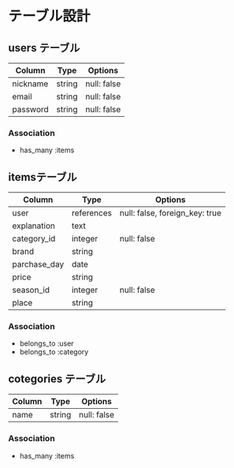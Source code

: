 # テーブル設計

## users テーブル

| Column                   | Type    | Options      |
| --------                 | ------  | ------------ |
| nickname                 | string  | null: false  | 
| email                    | string  | null: false  |
| password                 | string  | null: false  |

### Association

- has_many :items

##  itemsテーブル

| Column           | Type        | Options                        |
| ---------------  | ----------  | -----------------------------  |
| user             | references  | null: false, foreign_key: true |
| explanation      | text        |                                | 
| category_id      | integer     | null: false                    |
| brand            | string      |                                |
| parchase_day     | date        |                                |
| price            | string      |                                |
| season_id        | integer     | null: false                    |
| place            | string      |                                |


### Association

- belongs_to :user
- belongs_to :category

## cotegories テーブル

| Column                   | Type    | Options      |
| --------                 | ------  | ------------ |
| name                     | string  | null: false  | 

### Association

- has_many :items

